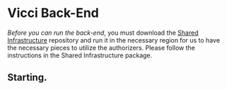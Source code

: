 # Vicci Back-End

_Before you can run the back-end_, you must download the [Shared Infrastructure](https://github.com/vini-vici/shared-infra) repository and run it in the necessary region for us to have
the necessary pieces to utilize the authorizers. Please follow the instructions in the Shared Infrastructure package.

## Starting.
